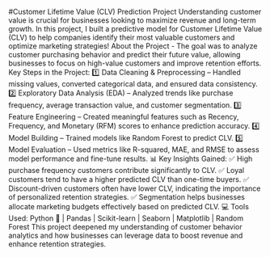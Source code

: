 #Customer Lifetime Value (CLV) Prediction Project
Understanding customer value is crucial for businesses looking to maximize revenue and long-term growth. In this project, I built a predictive model for Customer Lifetime Value (CLV) to help companies identify their most valuable customers and optimize marketing strategies!
About the Project -
    The goal was to analyze customer purchasing behavior and predict their future value, allowing businesses to focus on high-value customers and improve retention efforts.
Key Steps in the Project:
 1️⃣ Data Cleaning & Preprocessing – Handled missing values, converted categorical data, and ensured data consistency.
 2️⃣ Exploratory Data Analysis (EDA) – Analyzed trends like purchase frequency, average transaction value, and customer segmentation.
 3️⃣ Feature Engineering – Created meaningful features such as Recency, Frequency, and Monetary (RFM) scores to enhance prediction accuracy.
 4️⃣ Model Building – Trained models like Random Forest to predict CLV.
 5️⃣ Model Evaluation – Used metrics like R-squared, MAE, and RMSE to assess model performance and fine-tune results.
📊 Key Insights Gained:
 ✅ High purchase frequency customers contribute significantly to CLV.
 ✅ Loyal customers tend to have a higher predicted CLV than one-time buyers.
 ✅ Discount-driven customers often have lower CLV, indicating the importance of personalized retention strategies.
 ✅ Segmentation helps businesses allocate marketing budgets effectively based on predicted CLV.
💻 Tools Used:
 Python 🐍 | Pandas | Scikit-learn | Seaborn | Matplotlib | Random Forest
This project deepened my understanding of customer behavior analytics and how businesses can leverage data to boost revenue and enhance retention strategies.
